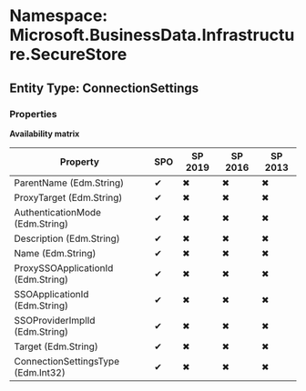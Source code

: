 # Namespace: Microsoft.BusinessData.Infrastructure.SecureStore
## Entity Type: ConnectionSettings

### Properties

**Availability matrix**

Property | SPO | SP 2019 | SP 2016 | SP 2013
----------|-----|---------|---------|--------
ParentName (Edm.String) | ✔ | ✖ | ✖ | ✖
ProxyTarget (Edm.String) | ✔ | ✖ | ✖ | ✖
AuthenticationMode (Edm.String) | ✔ | ✖ | ✖ | ✖
Description (Edm.String) | ✔ | ✖ | ✖ | ✖
Name (Edm.String) | ✔ | ✖ | ✖ | ✖
ProxySSOApplicationId (Edm.String) | ✔ | ✖ | ✖ | ✖
SSOApplicationId (Edm.String) | ✔ | ✖ | ✖ | ✖
SSOProviderImplId (Edm.String) | ✔ | ✖ | ✖ | ✖
Target (Edm.String) | ✔ | ✖ | ✖ | ✖
ConnectionSettingsType (Edm.Int32) | ✔ | ✖ | ✖ | ✖

